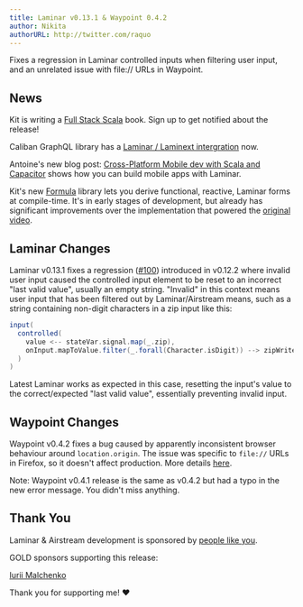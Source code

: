 ```yaml
---
title: Laminar v0.13.1 & Waypoint 0.4.2
author: Nikita
authorURL: http://twitter.com/raquo
---
```


Fixes a regression in Laminar controlled inputs when filtering user input, and an unrelated issue with file:// URLs in Waypoint.

<!--truncate-->


## News

Kit is writing a [Full Stack Scala](http://book.scala.lol/announcement) book. Sign up to get notified about the release!

Caliban GraphQL library has a [Laminar / Laminext intergration](https://ghostdogpr.github.io/caliban/docs/client.html#laminext-integration) now.

Antoine's new blog post: [Cross-Platform Mobile dev with Scala and Capacitor](https://medium.com/geekculture/cross-platform-mobile-dev-with-scala-and-capacitor-54e69b62b50c) shows how you can build mobile apps with Laminar.

Kit's new [Formula](https://github.com/kitlangton/formula) library lets you derive functional, reactive, Laminar forms at compile-time. It's in early stages of development, but already has significant improvements over the implementation that powered the [original video](https://www.youtube.com/watch?v=JHriftPO62I).


## Laminar Changes

Laminar v0.13.1 fixes a regression ([#100](https://github.com/raquo/Laminar/issues/100)) introduced in v0.12.2 where invalid user input caused the controlled input element to be reset to an incorrect "last valid value", usually an empty string. "Invalid" in this context means user input that has been filtered out by Laminar/Airstream means, such as a string containing non-digit characters in a zip input like this:

```scala
input(
  controlled(
    value <-- stateVar.signal.map(_.zip),
    onInput.mapToValue.filter(_.forall(Character.isDigit)) --> zipWriter
  )
)
```

Latest Laminar works as expected in this case, resetting the input's value to the correct/expected "last valid value", essentially preventing invalid input.


## Waypoint Changes

Waypoint v0.4.2 fixes a bug caused by apparently inconsistent browser behaviour around `location.origin`. The issue was specific to `file://` URLs in Firefox, so it doesn't affect production. More details [here](https://github.com/raquo/Waypoint#firefox-and-file-urls).

Note: Waypoint v0.4.1 release is the same as v0.4.2 but had a typo in the new error message. You didn't miss anything.


## Thank You

Laminar & Airstream development is sponsored by [people like you](https://github.com/sponsors/raquo).

GOLD sponsors supporting this release:

<div class="-sponsorsList">
  <div class="-sponsor x-person x-yurique">
    <img class="-avatar x-rounded" src="/img/sponsors/yurique.jpg" alt="" />
    <div class="-text">
      <div class="-name"><a href="https://github.com/yurique">Iurii Malchenko</a></div>
    </div>
  </div>
</div>

Thank you for supporting me! ❤️


